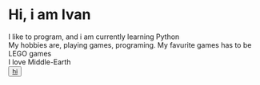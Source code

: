 <html>
  <h1>Hi, i am Ivan</h1>
  <p>
    I like to program, and i am currently learning Python<br>
    My hobbies are, playing games, programing. My favurite games has to be LEGO games<br>
    I love Middle-Earth<br>
    <button><a href="https://www.youtube.com/watch?v=dQw4w9WgXcQ">hi</a></button><br>
  </p>
</html>
